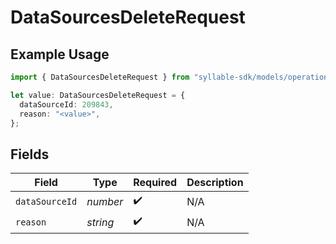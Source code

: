 # DataSourcesDeleteRequest

## Example Usage

```typescript
import { DataSourcesDeleteRequest } from "syllable-sdk/models/operations";

let value: DataSourcesDeleteRequest = {
  dataSourceId: 209843,
  reason: "<value>",
};
```

## Fields

| Field              | Type               | Required           | Description        |
| ------------------ | ------------------ | ------------------ | ------------------ |
| `dataSourceId`     | *number*           | :heavy_check_mark: | N/A                |
| `reason`           | *string*           | :heavy_check_mark: | N/A                |